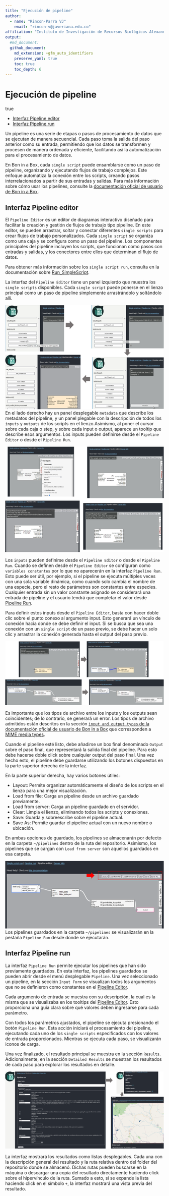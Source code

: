 ```yaml
---
title: "Ejecución de pipeline"
author: 
  - name: "Rincon-Parra VJ"
    email: "rincon-v@javeriana.edu.co"
affiliation: "Instituto de Investigación de Recursos Biológicos Alexander von Humboldt - IAvH"
output: 
  #md_document:
  github_document:
    md_extension: +gfm_auto_identifiers
    preserve_yaml: true
    toc: true
    toc_depth: 6
---
```


Ejecución de pipeline
================
true

- [Interfaz Pipeline editor](#interfaz-pipeline-editor)
- [Interfaz Pipeline run](#interfaz-pipeline-run)

Un pipeline es una serie de etapas o pasos de procesamiento de datos que
se ejecutan de manera secuencial. Cada paso toma la salida del paso
anterior como su entrada, permitiendo que los datos se transformen y
procesen de manera ordenada y eficiente, facilitando así la
automatización para el procesamiento de datos.

En Bon in a Box, cada `single script` puede ensamblarse como un paso de
pipeline, organizando y ejecutando flujos de trabajo complejos. Este
enfoque automatiza la conexión entre los scripts, creando pasos
interrelacionados a partir de sus entradas y salidas. Para más
información sobre cómo usar los pipelines, consulte la [documentación
oficial de usuario de Bon in a
Box](https://github.com/GEO-BON/bon-in-a-box-pipeline-engine/blob/main/README-user.md#pipelines).

## Interfaz Pipeline editor

<a id="ID_pipeline_editor"></a>

El `Pipeline Editor` es un editor de diagramas interactivo diseñado para
facilitar la creación y gestión de flujos de trabajo tipo pipeline. En
este editor, se pueden arrastrar, soltar y conectar diferentes
`single scripts` para crear flujos de trabajo personalizados. Cada
`single script` se organiza como una caja y se configura como un paso
del pipeline. Los componentes principales del pipeline incluyen los
scripts, que funcionan como pasos con entradas y salidas, y los
conectores entre ellos que determinan el flujo de datos.

Para obtener más información sobre los `single script run`, consulta en
la documentación sobre
[Run_SimpleScript](../user_manual/Run_SimpleScript).

La interfaz del `Pipeline Editor` tiene un panel izquierdo que muestra
los `single scripts` disponibles. Cada `single script` puede ponerse en
el lienzo principal como un paso de pipeline simplemente arrastrándolo y
soltándolo allí.

![](README_figures/panels_pipeline.png) En el lado derecho hay un panel
desplegable `metadata` que describe los metadatos del pipeline, y un
panel plegable con la descripción de todos los `inputs` y `outputs` de
los scripts en el lienzo.Asimismo, al poner el cursor sobre cada caja o
step, y sobre cada input o output, aparece un tooltip que describe esos
argumentos. Los inputs pueden definirse desde el `Pipeline Editor` o
desde el `Pipeline Run`.

![](README_figures/tooltips_pipeline.png)

Los `inputs` pueden definirse desde el `Pipeline Editor` o desde el
`Pipeline Run`. Cuando se definen desde el `Pipeline Editor` se
configuran como `variables constantes` por lo que no aparecerán en la
interfaz `Pipeline Run`. Esto puede ser útil, por ejemplo, si el
pipeline se ejecuta múltiples veces con una sola variable dinámica, como
cuando solo cambia el nombre de una especie, pero el resto de parámetros
son constantes entre especies. Cualquier entrada sin un valor constante
asignado se considerará una entrada de pipeline y el usuario tendrá que
completar el valor desde [Pipeline Run](#ID_pipeline_run).

Para definir estos inputs desde el `Pipeline Editor`, basta con hacer
doble clic sobre el punto conexo al argumento input. Esto generará un
vínculo de conexión hacia donde se debe definir el input. Si se busca
que sea una conexión con un `single script` de un paso previo, se debe
hacer un solo clic y arrastrar la conexión generada hasta el output del
paso previo.

![](README_figures/joinsteps_pipeline.png)

Es importante que los tipos de archivo entre los inputs y los outputs
sean coincidentes; de lo contrario, se generará un error. Los tipos de
archivo admitidos están descritos en la sección
[`input and output types` de la documentación oficial de usuario de Bon
in a
Box](https://github.com/GEO-BON/bon-in-a-box-pipeline-engine/blob/main/README-user.md#describing-a-script)
que corresponden a [MIME media
types](https://www.iana.org/assignments/media-types/media-types.xhtml).

Cuando el pipeline esté listo, debe añadirse un box final denominado
`Output` sobre el paso final, que representará la salida final del
pipeline. Para esto debe hacerse doble click sobre cualquier output del
paso final. Una vez hecho esto, el pipeline debe guardarse utilizando
los botones dispuestos en la parte superior derecha de la interfaz.

En la parte superior derecha, hay varios botones útiles:

- Layout: Permite organizar automáticamente el diseño de los scripts en
  el lienzo para una mejor visualización.
- Load from file: Carga un pipeline desde un archivo guardado
  previamente.
- Load from server: Carga un pipeline guardado en el servidor.
- Clear: Limpia el lienzo, eliminando todos los scripts y conexiones.
- Save: Guarda y sobreescribe sobre el pipeline actual.
- Save As: Permite guardar el pipeline actual con un nuevo nombre o
  ubicación.

En ambas opciones de guardado, los pipelines se almacenarán por defecto
en la carpeta `~/pipelines` dentro de la ruta del repositorio. Asimismo,
los pipelines que se cargan con `Load from server` son aquellos
guardados en esa carpeta.

![](README_figures/save_pipeline.png) Los pipelines guardados en la
carpeta `~/pipelines` se visualizarán en la pestaña `Pipeline Run` desde
donde se ejecutarán.

## Interfaz Pipeline run

<a id="ID_pipeline_run"></a>

La interfaz `Pipeline Run` permite ejecutar los pipelines que han sido
previamente guardados. En esta interfaz, los pipelines guardados se
pueden abrir desde el menú desplegable `Pipeline`. Una vez seleccionado
un pipeline, en la sección `Input Form` se visualizan todos los
argumentos que no se definieron como constantes en el [Pipeline
Editor](#ID_pipeline_editor).

Cada argumento de entrada se muestra con su descripción, la cual es la
misma que se visualizaba en los tooltips del [Pipeline
Editor](#ID_pipeline_editor). Esto proporciona una guía clara sobre qué
valores deben ingresarse para cada parámetro.

Con todos los parámetros ajustados, el pipeline se ejecuta presionando
el botón `Pipeline Run`. Esta acción iniciará el procesamiento del
pipeline, ejecutando cada uno de los `single scripts` especificados con
los valores de entrada proporcionados. Mientras se ejecuta cada paso, se
visualizarán iconos de carga.

Una vez finalizado, el resultado principal se muestra en la sección
`Results`. Adicionalmente, en la sección `Detailed Results` se muestran
los resultados de cada paso para explorar los resultados en detalle.

![](README_figures/results_pipeline.png)

La interfaz mostrará los resultados como listas desplegables. Cada una
con la descripción general del resultado y la ruta relativa dentro del
folder del repositorio donde se almacenó. Dichas rutas pueden buscarse
en la máquina o descargar una copia del resultado directamente haciendo
click sobre el hipervínculo de la ruta. Sumado a esto, si se expande la
lista haciendo click en el símbolo `+`, la interfaz mostrará una vista
previa del resultado.
